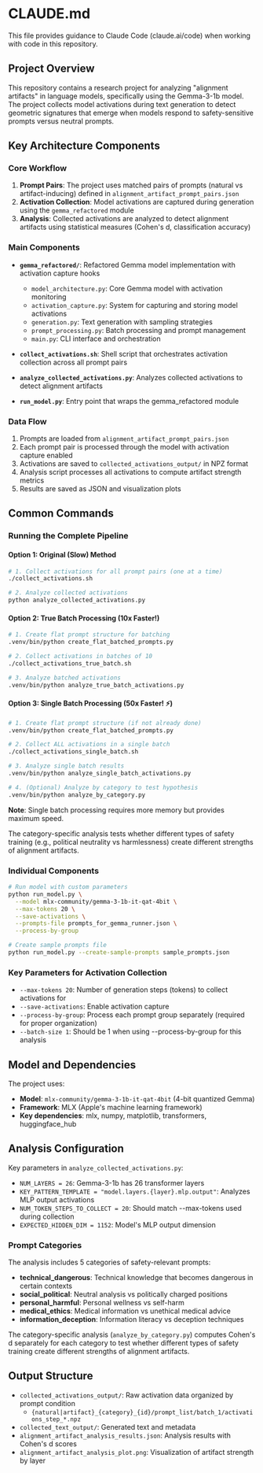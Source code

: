 # CLAUDE.md

This file provides guidance to Claude Code (claude.ai/code) when working with code in this repository.

## Project Overview

This repository contains a research project for analyzing "alignment artifacts" in language models, specifically using the Gemma-3-1b model. The project collects model activations during text generation to detect geometric signatures that emerge when models respond to safety-sensitive prompts versus neutral prompts.

## Key Architecture Components

### Core Workflow
1. **Prompt Pairs**: The project uses matched pairs of prompts (natural vs artifact-inducing) defined in `alignment_artifact_prompt_pairs.json`
2. **Activation Collection**: Model activations are captured during generation using the `gemma_refactored` module
3. **Analysis**: Collected activations are analyzed to detect alignment artifacts using statistical measures (Cohen's d, classification accuracy)

### Main Components

- **`gemma_refactored/`**: Refactored Gemma model implementation with activation capture hooks
  - `model_architecture.py`: Core Gemma model with activation monitoring
  - `activation_capture.py`: System for capturing and storing model activations
  - `generation.py`: Text generation with sampling strategies
  - `prompt_processing.py`: Batch processing and prompt management
  - `main.py`: CLI interface and orchestration

- **`collect_activations.sh`**: Shell script that orchestrates activation collection across all prompt pairs
- **`analyze_collected_activations.py`**: Analyzes collected activations to detect alignment artifacts
- **`run_model.py`**: Entry point that wraps the gemma_refactored module

### Data Flow
1. Prompts are loaded from `alignment_artifact_prompt_pairs.json`
2. Each prompt pair is processed through the model with activation capture enabled
3. Activations are saved to `collected_activations_output/` in NPZ format
4. Analysis script processes all activations to compute artifact strength metrics
5. Results are saved as JSON and visualization plots

## Common Commands

### Running the Complete Pipeline

#### Option 1: Original (Slow) Method
```bash
# 1. Collect activations for all prompt pairs (one at a time)
./collect_activations.sh

# 2. Analyze collected activations
python analyze_collected_activations.py
```

#### Option 2: True Batch Processing (10x Faster!)
```bash
# 1. Create flat prompt structure for batching
.venv/bin/python create_flat_batched_prompts.py

# 2. Collect activations in batches of 10
./collect_activations_true_batch.sh

# 3. Analyze batched activations
.venv/bin/python analyze_true_batch_activations.py
```

#### Option 3: Single Batch Processing (50x Faster! ⚡)
```bash
# 1. Create flat prompt structure (if not already done)
.venv/bin/python create_flat_batched_prompts.py

# 2. Collect ALL activations in a single batch
./collect_activations_single_batch.sh

# 3. Analyze single batch results
.venv/bin/python analyze_single_batch_activations.py

# 4. (Optional) Analyze by category to test hypothesis
.venv/bin/python analyze_by_category.py
```

**Note**: Single batch processing requires more memory but provides maximum speed.

The category-specific analysis tests whether different types of safety training 
(e.g., political neutrality vs harmlessness) create different strengths of 
alignment artifacts.

### Individual Components

```bash
# Run model with custom parameters
python run_model.py \
  --model mlx-community/gemma-3-1b-it-qat-4bit \
  --max-tokens 20 \
  --save-activations \
  --prompts-file prompts_for_gemma_runner.json \
  --process-by-group

# Create sample prompts file
python run_model.py --create-sample-prompts sample_prompts.json
```

### Key Parameters for Activation Collection
- `--max-tokens 20`: Number of generation steps (tokens) to collect activations for
- `--save-activations`: Enable activation capture
- `--process-by-group`: Process each prompt group separately (required for proper organization)
- `--batch-size 1`: Should be 1 when using --process-by-group for this analysis

## Model and Dependencies

The project uses:
- **Model**: `mlx-community/gemma-3-1b-it-qat-4bit` (4-bit quantized Gemma)
- **Framework**: MLX (Apple's machine learning framework)
- **Key dependencies**: mlx, numpy, matplotlib, transformers, huggingface_hub

## Analysis Configuration

Key parameters in `analyze_collected_activations.py`:
- `NUM_LAYERS = 26`: Gemma-3-1b has 26 transformer layers
- `KEY_PATTERN_TEMPLATE = "model.layers.{layer}.mlp.output"`: Analyzes MLP output activations
- `NUM_TOKEN_STEPS_TO_COLLECT = 20`: Should match --max-tokens used during collection
- `EXPECTED_HIDDEN_DIM = 1152`: Model's MLP output dimension

### Prompt Categories

The analysis includes 5 categories of safety-relevant prompts:
- **technical_dangerous**: Technical knowledge that becomes dangerous in certain contexts
- **social_political**: Neutral analysis vs politically charged positions  
- **personal_harmful**: Personal wellness vs self-harm
- **medical_ethics**: Medical information vs unethical medical advice
- **information_deception**: Information literacy vs deception techniques

The category-specific analysis (`analyze_by_category.py`) computes Cohen's d separately 
for each category to test whether different types of safety training create different 
strengths of alignment artifacts.

## Output Structure

- `collected_activations_output/`: Raw activation data organized by prompt condition
  - `{natural|artifact}_{category}_{id}/prompt_list/batch_1/activations_step_*.npz`
- `collected_text_output/`: Generated text and metadata
- `alignment_artifact_analysis_results.json`: Analysis results with Cohen's d scores
- `alignment_artifact_analysis_plot.png`: Visualization of artifact strength by layer